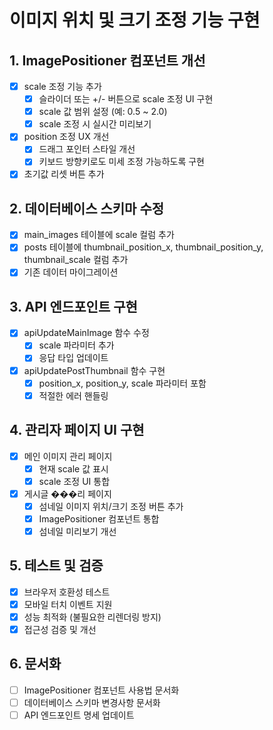 # 이미지 위치 및 크기 조정 기능 구현

## 1. ImagePositioner 컴포넌트 개선
- [x] scale 조정 기능 추가
  - [x] 슬라이더 또는 +/- 버튼으로 scale 조정 UI 구현
  - [x] scale 값 범위 설정 (예: 0.5 ~ 2.0)
  - [x] scale 조정 시 실시간 미리보기
- [x] position 조정 UX 개선
  - [x] 드래그 포인터 스타일 개선
  - [x] 키보드 방향키로도 미세 조정 가능하도록 구현
- [x] 초기값 리셋 버튼 추가

## 2. 데이터베이스 스키마 수정
- [x] main_images 테이블에 scale 컬럼 추가
- [x] posts 테이블에 thumbnail_position_x, thumbnail_position_y, thumbnail_scale 컬럼 추가
- [x] 기존 데이터 마이그레이션

## 3. API 엔드포인트 구현
- [x] apiUpdateMainImage 함수 수정
  - [x] scale 파라미터 추가
  - [x] 응답 타입 업데이트
- [x] apiUpdatePostThumbnail 함수 구현
  - [x] position_x, position_y, scale 파라미터 포함
  - [x] 적절한 에러 핸들링

## 4. 관리자 페이지 UI 구현
- [x] 메인 이미지 관리 페이지
  - [x] 현재 scale 값 표시
  - [x] scale 조정 UI 통합
- [x] 게시글 ���리 페이지
  - [x] 섬네일 이미지 위치/크기 조정 버튼 추가
  - [x] ImagePositioner 컴포넌트 통합
  - [x] 섬네일 미리보기 개선

## 5. 테스트 및 검증
- [x] 브라우저 호환성 테스트
- [x] 모바일 터치 이벤트 지원
- [x] 성능 최적화 (불필요한 리렌더링 방지)
- [x] 접근성 검증 및 개선

## 6. 문서화
- [ ] ImagePositioner 컴포넌트 사용법 문서화
- [ ] 데이터베이스 스키마 변경사항 문서화
- [ ] API 엔드포인트 명세 업데이트
